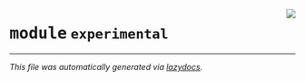 <!-- markdownlint-disable -->

<a href="https://github.com/qtstrap/qtstrap/blob/master/qtstrap/experimental/__init__.py"><img align="right" style="float:right;" src="https://img.shields.io/badge/-source-cccccc?style=flat-square"></a>

# <kbd>module</kbd> `experimental`








---

_This file was automatically generated via [lazydocs](https://github.com/ml-tooling/lazydocs)._
